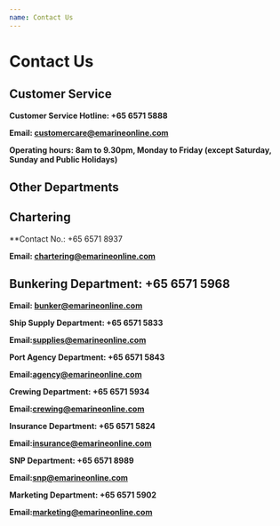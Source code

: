 ```yaml
---
name: Contact Us 
---
```


# Contact Us 

## Customer Service

**Customer Service Hotline: +65 6571 5888**

**Email: [customercare@emarineonline.com](mailto:customercare@emarineonline.com)**

**Operating hours: 8am to 9.30pm, Monday to Friday (except Saturday, Sunday and Public Holidays)**

## Other Departments

## Chartering

**Contact No.: +65 6571 8937

**Email: [chartering@emarineonline.com](mailto:chartering@emarineonline.com)**

## Bunkering Department: +65 6571 5968

**Email: [bunker@emarineonline.com](mailto:bunker@emarineonline.com)**

**Ship Supply Department: +65 6571 5833**

**Email:[supplies@emarineonline.com](mailto:supplies@emarineonline.com)**	

**Port Agency Department: +65 6571 5843**

**Email:[agency@emarineonline.com](mailto:agency@emarineonline.com)**	

**Crewing Department: +65 6571 5934**

**Email:[crewing@emarineonline.com](mailto:crewing@emarineonline.com)**	

**Insurance Department: +65 6571 5824**

**Email:[insurance@emarineonline.com](mailto:insurance@emarineonline.com)**	

**SNP Department: +65 6571 8989**

**Email:[snp@emarineonline.com](mailto:snp@emarineonline.com)**	

**Marketing Department: +65 6571 5902**

**Email:[marketing@emarineonline.com](mailto:marketing@emarineonline.com)**	
